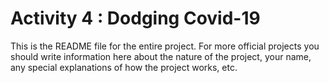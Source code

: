 # Activity 4 : Dodging Covid-19

This is the README file for the entire project. For more official projects you should write information here about the nature of the project, your name, any special explanations of how the project works, etc.
